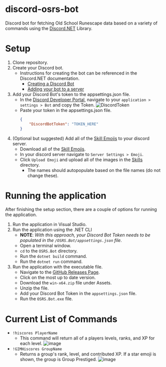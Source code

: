 # discord-osrs-bot
Discord bot for fetching Old School Runescape data based on a variety of commands using the [Discord.NET](https://discordnet.dev/) Library.

# Setup
1.  Clone repository.
2.  Create your Discord bot.  
    - Instructions for creating the bot can be referenced in the Discord.NET documentation.
        - [Creating a Discord Bot](https://discordnet.dev/guides/getting_started/first-bot.html#creating-a-discord-bot)
        - [Adding your bot to a server](https://discordnet.dev/guides/getting_started/first-bot.html#adding-your-bot-to-a-server)
3. Add your Discord Bot's token to the appsettings.json file.
    - In the [Discord Developer Portal](https://discord.com/developers/applications), navigate to your `application > settings > Bot` and copy the Token.
    ![DiscordToken](https://discordnet.dev/guides/getting_started/images/intro-token.png)
    - Paste your token in the appsettings.json file.
        ```json
        {
            "DiscordBotToken": "TOKEN_HERE"
        }
        ```
4. (Optional but suggested) Add all of the [Skill Emojis](https://github.com/GregoryLeeWhite/discord-osrs-bot/tree/master/DiscordEmojis/Skills) to your discord server.
    - Download all of the [Skill Emojis](https://github.com/GregoryLeeWhite/discord-osrs-bot/tree/master/DiscordEmojis/Skills).
    - In your discord server navigate to `Server Settings > Emoji`.
    - Click `Upload Emoji` and upload all of the images in the [Skills](https://github.com/GregoryLeeWhite/discord-osrs-bot/tree/master/DiscordEmojis/Skills) directory.
        - The names should autopopulate based on the file names (do not change these).
        
# Running the application
After finishing the setup section, there are a couple of options for running the application.
1.  Run the application in Visual Studio.
2.  Run the application using the .NET CLI
    - **NOTE**: *With this approach, your Discord Bot Token needs to be populated in the `/OSRS.Bot/appsettings.json` file*.
    - Open a terminal window.
    - `cd` to the `OSRS.Bot` directory.
    - Run the `dotnet build` command.
    - Run the `dotnet run` command.
3.  Run the application with the executable file.
    - Navigate to the [GitHub Releases Page](https://github.com/GregoryLeeWhite/discord-osrs-bot/releases).
    - Click on the most up to date version.
    - Download the `win-x64.zip` file under Assets.
    - Unzip the file.
    - Add your Discord Bot Token in the `appsettings.json` file.
    - Run the `OSRS.Bot.exe` file.

# Current List of Commands
- `!hiscores PlayerName`
    - This command will return all of a players levels, ranks, and XP for each level.
    ![image](https://user-images.githubusercontent.com/7416103/184512186-f77c76ab-b711-400b-982d-80a5b7904dc9.png)
- `!GIMHiscores GroupName`
    - Returns a group's rank, level, and contributed XP.  If a star emoji is shown, the group is Group Prestiged.
    ![image](https://user-images.githubusercontent.com/7416103/184793410-834bc730-cf36-494f-bd2f-d497c3a43068.png)





